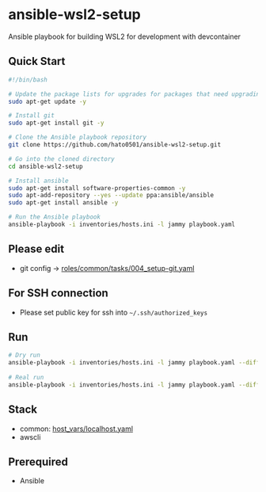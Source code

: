 # ansible-wsl2-setup
Ansible playbook for building WSL2 for development with devcontainer

## Quick Start
```sh
#!/bin/bash

# Update the package lists for upgrades for packages that need upgrading, as well as new packages that have just come to the repositories.
sudo apt-get update -y

# Install git
sudo apt-get install git -y

# Clone the Ansible playbook repository
git clone https://github.com/hato0501/ansible-wsl2-setup.git

# Go into the cloned directory
cd ansible-wsl2-setup

# Install ansible
sudo apt-get install software-properties-common -y
sudo apt-add-repository --yes --update ppa:ansible/ansible
sudo apt-get install ansible -y

# Run the Ansible playbook
ansible-playbook -i inventories/hosts.ini -l jammy playbook.yaml
```

## Please edit
- git config -> [roles/common/tasks/004_setup-git.yaml](roles/common/tasks/004_setup-git.yaml)

## For SSH connection
- Please set public key for ssh into `~/.ssh/authorized_keys`

## Run
```sh
# Dry run
ansible-playbook -i inventories/hosts.ini -l jammy playbook.yaml --diff --check
 
# Real run
ansible-playbook -i inventories/hosts.ini -l jammy playbook.yaml --diff
```


## Stack
- common: [host_vars/localhost.yaml](host_vars/localhost.yaml)
- awscli

## Prerequired
- Ansible
